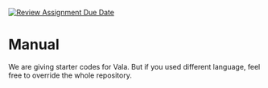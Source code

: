 [![Review Assignment Due Date](https://classroom.github.com/assets/deadline-readme-button-22041afd0340ce965d47ae6ef1cefeee28c7c493a6346c4f15d667ab976d596c.svg)](https://classroom.github.com/a/NqT6D9pg)
# Manual
We are giving starter codes for Vala. But if you used different language, feel free to override the whole repository. 
